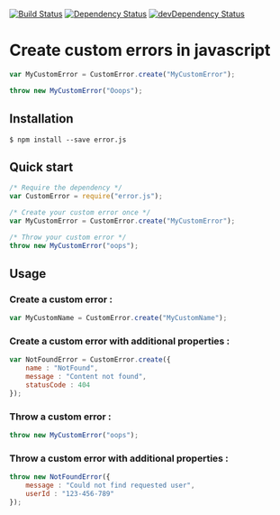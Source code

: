 [![Build Status](https://travis-ci.org/Krossnine/error.js.svg?branch=master)](https://travis-ci.org/Krossnine/error.js)
[![Dependency Status](https://david-dm.org/krossnine/custom-error.svg?style=flat)](https://david-dm.org/Krossnine/custom-error#info=dependencies)
[![devDependency Status](https://david-dm.org/Krossnine/custom-error/dev-status.svg)](https://david-dm.org/Krossnine/custom-error#info=devDependencies)

# Create custom errors in javascript

```javascript
var MyCustomError = CustomError.create("MyCustomError");

throw new MyCustomError("Ooops");
```

## Installation

```shell
$ npm install --save error.js
```

## Quick start

```javascript
/* Require the dependency */
var CustomError = require("error.js");

/* Create your custom error once */
var MyCustomError = CustomError.create("MyCustomError");

/* Throw your custom error */
throw new MyCustomError("oops");
```

## Usage

### Create a custom error :

```javascript
var MyCustomName = CustomError.create("MyCustomName");
```

### Create a custom error with additional properties :

```javascript
var NotFoundError = CustomError.create({
	name : "NotFound",
	message : "Content not found",
	statusCode : 404
});
```

### Throw a custom error :

```javascript
throw new MyCustomError("oops");
```

### Throw a custom error with additional properties :

```javascript
throw new NotFoundError({
	message : "Could not find requested user",
	userId : "123-456-789"
});
```


